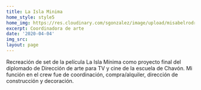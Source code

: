 ```yaml
---
title: La Isla Minima
home_style: style5
home_img: https://res.cloudinary.com/sgonzalez/image/upload/misabelrodriguez/la-isla-minima/01.jpg
excerpt: Coordinadora de arte
date: '2020-04-04'
img_src: 
layout: page
---
```


Recreación de set de la película La Isla Mínima como proyecto final del diplomado de Dirección de arte para TV y cine de la escuela de Chavón. Mi función en el crew fue de coordinación, compra/alquiler, dirección de construcción y decoración.